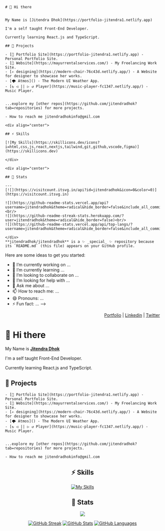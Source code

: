 
    
    # 👋 Hi there 
    
    
    My Name is [Jitendra Dhok](https://portfolio-jitendra1.netlify.app)
      
    I'm a self taught Front-End Developer.
      
    Currently learning React.js and TypeScript.
    
    ## 🚧 Projects
    
    - [👀 Portfolio Site](https://portfolio-jitendra1.netlify.app) - Personal Portfolio Site.
    - [📝 Website](https://mayurrentalservices.com/) - My Freelancing Work Site.
    - [✍ designing](https://modern-chair-76c43d.netlify.app/) - A Website for designer to showcase her works.
    - [🌩️ Atmos]() - The Modern UI Weather App.
    - [↻ ◁ || ▷ ↺ Player](https://music-player-fc1347.netlify.app/) - Music Player.
  
    
    ...explore my [other repos](https://github.com/jitendradhok?tab=repositories) for more projects.
    
    - How to reach me jitendradhokinfo@gmil.com
    
    <div align="center">
    
    ## ⚡️ Skills
    
    [![My Skills](https://skillicons.dev/icons?i=html,css,js,react,nextjs,tailwind,git,github,vscode,figma)](https://skillicons.dev)
     
    </div>
    
    <div align="center">
    
    ## 🔖 Stats
    
    ---
    [![](https://visitcount.itsvg.in/api?id=jitendradhok&icon=0&color=0)](https://visitcount.itsvg.in)

    ![](https://github-readme-stats.vercel.app/api?username=jitendradhok&theme=radical&hide_border=false&include_all_commits=true&count_private=false)<br/>
    ![](https://github-readme-streak-stats.herokuapp.com/?user=jitendradhok&theme=radical&hide_border=false)<br/>
    ![](https://github-readme-stats.vercel.app/api/top-langs/?username=jitendradhok&theme=radical&hide_border=false&include_all_commits=true&count_private=false&layout=compact)
    
    </div>
    **jitendradhok/jitendradhok** is a ✨ _special_ ✨ repository because its `README.md` (this file) appears on your GitHub profile.

Here are some ideas to get you started:

- 🔭 I’m currently working on ...
- 🌱 I’m currently learning ...
- 👯 I’m looking to collaborate on ...
- 🤔 I’m looking for help with ...
- 💬 Ask me about ...
- 📫 How to reach me: ...
- 😄 Pronouns: ...
- ⚡ Fun fact: ...
  -->

<div align="right">

[Portfolio](https://portfolio-jitendra1.netlify.app/) | [Linkedin](https://www.linkedin.com/in/jitendra-dhok-42669b281/) | [Twitter](https://x.com/jitendra_dhok)

</div>

# 👋 Hi there 

My Name is [**Jitendra Dhok**](https://portfolio-jitendra1.netlify.app)
  
I'm a self taught Front-End Developer.
      
Currently learning React.js and TypeScript.

## 🚧 Projects

    - [👀 Portfolio Site](https://portfolio-jitendra1.netlify.app) - Personal Portfolio Site.
    - [📝 Website](https://mayurrentalservices.com/) - My Freelancing Work Site.
    - [✍ designing](https://modern-chair-76c43d.netlify.app/) - A Website for designer to showcase her works.
    - [🌩️ Atmos]() - The Modern UI Weather App.
    - [↻ ◁ || ▷ ↺ Player](https://music-player-fc1347.netlify.app/) - Music Player.
  
    
    ...explore my [other repos](https://github.com/jitendradhok?tab=repositories) for more projects.
    
    - How to reach me jitendradhokinfo@gmil.com

<div align="center">

## ⚡️ Skills

[![My Skills](https://skillicons.dev/icons?i=js,ts,react,vite,nextjs,gatsby,html,css,sass,md,tailwind,git,github,vscode,figma)](https://skillicons.dev)

</div>

<div align="center">

## 🔖 Stats

[![](https://komarev.com/ghpvc/?username=anilseervi&style=flat-square&color=C691E9)](https://github.com/antonkomarev/github-profile-views-counter)

[![GitHub Streak](https://github-readme-streak-stats.herokuapp.com?user=anilseervi&theme=material-palenight&hide_border=true)](https://git.io/streak-stats)
[![GitHub Stats](https://github-readme-stats.vercel.app/api?username=AnilSeervi&show_icons=true&hide_border=true&theme=material-palenight&count_private=true)](https://github.com/anuraghazra/github-readme-stats)
[![GitHub Languages](https://github-readme-stats.vercel.app/api/top-langs/?&username=AnilSeervi&layout=compact&hide_border=true&langs_count=8&theme=material-palenight)](https://github.com/anuraghazra/github-readme-stats)

</div>
<!--
**AnilSeervi/AnilSeervi** is a ✨ _special_ ✨ repository because its `README.md` (this file) appears on your GitHub profile.

Here are some ideas to get you started:

- 🔭 I’m currently working on ...
- 🌱 I’m currently learning ...
- 👯 I’m looking to collaborate on ...
- 🤔 I’m looking for help with ...
- 💬 Ask me about ...
- 📫 How to reach me: ...
- 😄 Pronouns: ...
- ⚡ Fun fact: ...
  -->
